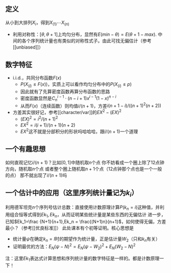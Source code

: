 ## 定义
从小到大排列$X_i$，得到$X_{(1)}\cdots X_{(n)}$
- 利用对称性：$[\theta,\theta+1]$上均匀分布，显然有$E (min-\theta)=E(\theta+1-max)$. 中间的各个序列统计量也有类似的对称性式子。由此可找无偏估计（参考[[unbiased]]）
## 数字特征
- i.i.d.，共同分布函数$F(x)$
    - $P(X_{(i)}\le F(x))$，实质上可以看作均匀分布中的$P(X_{(i)}\le p)$
    - 因此就有了先算密度函数再算分布函数的思路
    - 密度函数显然是$C_n^{i-1}\cdot (n-i+1)x^{i-1}(1-x)^{n-i}$
    - 从而$F(x)$（连续函数）则均值$i/(n+1)$，方差$i(n+1-i)/((n+1)^2(n+2))$
- 方差其实很好记，参考[[character/var]]的$EX^2 - (EX)^2$
  - $(EX)^2 = i^2/(n+1)^2$
  - $EX^2 = i(i+1)/(n+1)(n+2)$
  - $EX^2$这不就是分部积分的形状吗哈哈哈，跟$i/(n+1)$一个道理
## 一个有趣思想
如何直观记忆$i/(n+1)$？比如$[0,1]$中随机取$n$个点
你不妨看成一个圈上除了12点钟方向，随机取$n$个点
或者整个圈上随机取$n+1$个点（12点钟那个点也是一个一般的点）
那不就出现了$i/(n+1)$吗
## 一个估计中的应用（这里序列统计量记为$k_i$）
利用德军坦克$n$个序列号估计总数：直接使用计数原理计算$P(k_n=i)$这种值，并利用组合恒等式得到$Ek_1,Ek_n$，从而证明某些统计量是某些东西的无偏估计
进一步，已知$Ek_1=\frac {N+1}{n+1},Ek_n = \frac{(N+1)n}{n+1}$，如何使得无偏，方差最小？（参考[[优良标准]]）
此处课本有个初等证明。核心思想是
- 统计量$\psi$在确定$k_n=l$时的期望作为统计量，正是估计量$W_2$（只和$k_n$有关）
- 证明最优的方法：$E_N(\psi-N)^2=E_N(\psi-W_2)^2+E_N(W_2-N)^2$

注：这里$Ek_1$表达式计算思想和序列统计量的数字特征是一样的。都是计数原理一下！
